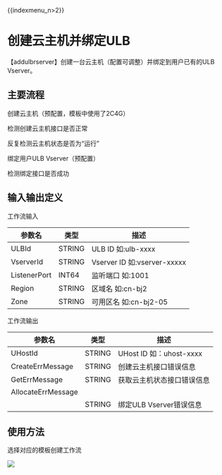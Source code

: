 {{indexmenu_n>2}}

# 创建云主机并绑定ULB

【addulbrserver】创建一台云主机（配置可调整）并绑定到用户已有的ULB Vserver。

## 主要流程

创建云主机（预配置，模板中使用了2C4G）

检测创建云主机接口是否正常

反复检测云主机状态是否为“运行”

绑定用户ULB Vserver（预配置）

检测绑定接口是否成功

## 输入输出定义

工作流输入

| 参数名       | 类型   | 描述                          |
| ------------ | ------ | ----------------------------- |
| ULBId        | STRING | ULB ID 如:ulb-xxxx             |
| VserverId    | STRING | Vserver ID 如:vserver-xxxxx |
| ListenerPort | INT64  | 监听端口 如:1001               |
| Region       | STRING | 区域名 如:cn-bj2               |
| Zone         | STRING | 可用区名 如:cn-bj2-05         |


工作流输出

| 参数名       | 类型   | 描述                          |
| ------------ | ------ | ----------------------------- |
| UHostId        | STRING | UHost ID 如：uhost-xxxx           |
| CreateErrMessage    | STRING | 创建云主机接口错误信息 |
| GetErrMessage | STRING  | 获取云主机状态接口错误信息               |
| AllocateErrMessage
       | STRING | 绑定ULB Vserver错误信息               |

## 使用方法

选择对应的模板创建工作流

![](http://stepflow-docs.cn-bj.ufileos.com/sample001.png)
